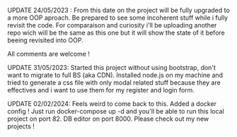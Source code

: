 UPDATE 24/05/2023 : 
From this date on the project will be fully upgraded to a more OOP aproach. Be prepared to see some incoherent stuff while i fully revisit the code. 
For comparaison and curiosity i'll be uploading another repo wich will be the same as this one but it will show the state of it before beeing revisited into OOP.

All comments are welcome ! 

UPDATE 31/05/2023:
Started this project without using bootstrap, don't want to migrate to full BS (aka CDN). Installed node.js on my machine and tried to generate a css file with only modal related stuff because they are effectives and i want to use them for my register and login form.

UPDATE 02/02/2024:
Feels weird to come back to this. Added a docker config ! Just run docker-compose up -d and you'll be able to run this local project
on port 82. DB editor on port 8000. Please check out my new projects ! 